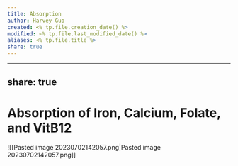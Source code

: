 ```yaml
---
title: Absorption
author: Harvey Guo
created: <% tp.file.creation_date() %>
modified: <% tp.file.last_modified_date() %>
aliases: <% tp.file.title %>
share: true
---
```


---
share: true
---
# Absorption of Iron, Calcium, Folate, and VitB12
![[Pasted image 20230702142057.png|Pasted image 20230702142057.png]]